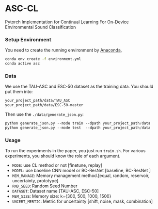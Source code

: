 # ASC-CL
Pytorch Implementation for Continual Learning For On-Device Environmental Sound Classification

### Setup Environment

You need to create the running environment by [Anaconda](https://www.anaconda.com/),

```bash
conda env create -f environment.yml
conda active asc
```
### Data
We use the TAU-ASC and ESC-50 dataset as the training data. 
You should put them into:
```bash
your_project_path/data/TAU_ASC
your_project_path/data/ESC-50-master
```
Then use the `./data/generate_json.py`:
```python
python generate_json.py --mode train --dpath your_project_path/data
python generate_json.py --mode test  --dpath your_project_path/data
```
### Usage 
To run the experiments in the paper, you just run `train.sh`.
For various experiments, you should know the role of each argument. 

- `MODE`: use CL method or not [finetune, replay] 
- `MODEL`: use baseline CNN model or BC-ResNet  [baseline, BC-ResNet ]
- `MEM_MANAGE`: Memory management method.[equal, random, reservoir, uncertainty, prototype].
- `RND_SEED`: Random Seed Number 
- `DATASET`: Dataset name [TAU-ASC, ESC-50]
- `MEM_SIZE`: Memory size: k={300, 500, 1000, 1500}
- `UNCERT_MERTIC`: Metric for uncertainty [shift, noise, mask, combination]
